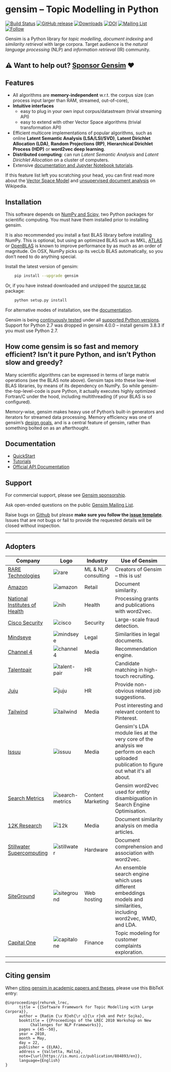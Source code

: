 gensim – Topic Modelling in Python
==================================

<!--
The following image URLs are obfuscated = proxied and cached through
Google because of Github's proxying issues. See:
https://github.com/RaRe-Technologies/gensim/issues/2805
-->

[![Build Status](https://github.com/RaRe-Technologies/gensim/actions/workflows/tests.yml/badge.svg?branch=develop)](https://github.com/RaRe-Technologies/gensim/actions)
[![GitHub release](https://img.shields.io/github/release/rare-technologies/gensim.svg?maxAge=3600)](https://github.com/RaRe-Technologies/gensim/releases)
[![Downloads](https://img.shields.io/pypi/dm/gensim?color=blue)](https://pepy.tech/project/gensim/)
[![DOI](https://zenodo.org/badge/DOI/10.13140/2.1.2393.1847.svg)](https://doi.org/10.13140/2.1.2393.1847)
[![Mailing List](https://img.shields.io/badge/-Mailing%20List-blue.svg)](https://groups.google.com/g/gensim)
[![Follow](https://img.shields.io/twitter/follow/gensim_py.svg?style=social&style=flat&logo=twitter&label=Follow&color=blue)](https://twitter.com/gensim_py)

Gensim is a Python library for *topic modelling*, *document indexing*
and *similarity retrieval* with large corpora. Target audience is the
*natural language processing* (NLP) and *information retrieval* (IR)
community.

## ⚠️  Want to help out? [Sponsor Gensim](https://github.com/sponsors/piskvorky) ❤️


Features
--------

-   All algorithms are **memory-independent** w.r.t. the corpus size
    (can process input larger than RAM, streamed, out-of-core),
-   **Intuitive interfaces**
    -   easy to plug in your own input corpus/datastream (trivial
        streaming API)
    -   easy to extend with other Vector Space algorithms (trivial
        transformation API)
-   Efficient multicore implementations of popular algorithms, such as
    online **Latent Semantic Analysis (LSA/LSI/SVD)**, **Latent
    Dirichlet Allocation (LDA)**, **Random Projections (RP)**,
    **Hierarchical Dirichlet Process (HDP)** or **word2vec deep
    learning**.
-   **Distributed computing**: can run *Latent Semantic Analysis* and
    *Latent Dirichlet Allocation* on a cluster of computers.
-   Extensive [documentation and Jupyter Notebook tutorials].

If this feature list left you scratching your head, you can first read
more about the [Vector Space Model] and [unsupervised document analysis]
on Wikipedia.

Installation
------------

This software depends on [NumPy and Scipy], two Python packages for
scientific computing. You must have them installed prior to installing
gensim.

It is also recommended you install a fast BLAS library before installing
NumPy. This is optional, but using an optimized BLAS such as MKL, [ATLAS] or
[OpenBLAS] is known to improve performance by as much as an order of
magnitude. On OSX, NumPy picks up its vecLib BLAS automatically,
so you don’t need to do anything special.

Install the latest version of gensim:

```bash
    pip install --upgrade gensim
```

Or, if you have instead downloaded and unzipped the [source tar.gz]
package:

```bash
    python setup.py install
```

For alternative modes of installation, see the [documentation].

Gensim is being [continuously tested](https://radimrehurek.com/gensim/#testing) under all
[supported Python versions](https://github.com/RaRe-Technologies/gensim/wiki/Gensim-And-Compatibility).
Support for Python 2.7 was dropped in gensim 4.0.0 – install gensim 3.8.3 if you must use Python 2.7.

How come gensim is so fast and memory efficient? Isn’t it pure Python, and isn’t Python slow and greedy?
--------------------------------------------------------------------------------------------------------

Many scientific algorithms can be expressed in terms of large matrix
operations (see the BLAS note above). Gensim taps into these low-level
BLAS libraries, by means of its dependency on NumPy. So while
gensim-the-top-level-code is pure Python, it actually executes highly
optimized Fortran/C under the hood, including multithreading (if your
BLAS is so configured).

Memory-wise, gensim makes heavy use of Python’s built-in generators and
iterators for streamed data processing. Memory efficiency was one of
gensim’s [design goals], and is a central feature of gensim, rather than
something bolted on as an afterthought.

Documentation
-------------

-   [QuickStart]
-   [Tutorials]
-   [Official API Documentation]

  [QuickStart]: https://radimrehurek.com/gensim/auto_examples/core/run_core_concepts.html
  [Tutorials]: https://radimrehurek.com/gensim/auto_examples/
  [Official Documentation and Walkthrough]: https://radimrehurek.com/gensim/
  [Official API Documentation]: https://radimrehurek.com/gensim/apiref.html

Support
-------

For commercial support, please see [Gensim sponsorship](https://github.com/sponsors/piskvorky).

Ask open-ended questions on the public [Gensim Mailing List](https://groups.google.com/g/gensim).

Raise bugs on [Github](https://github.com/RaRe-Technologies/gensim/blob/develop/CONTRIBUTING.md) but please **make sure you follow the [issue template](https://github.com/RaRe-Technologies/gensim/blob/develop/ISSUE_TEMPLATE.md)**. Issues that are not bugs or fail to provide the requested details will be closed without inspection.


---------

Adopters
--------

| Company | Logo | Industry | Use of Gensim |
|---------|------|----------|---------------|
| [RARE Technologies](https://rare-technologies.com/) | ![rare](docs/src/readme_images/rare.png) | ML & NLP consulting | Creators of Gensim – this is us! |
| [Amazon](https://www.amazon.com/) |  ![amazon](docs/src/readme_images/amazon.png) | Retail |  Document similarity. |
| [National Institutes of Health](https://github.com/NIHOPA/pipeline_word2vec) | ![nih](docs/src/readme_images/nih.png) | Health | Processing grants and publications with word2vec. |
| [Cisco Security](https://www.cisco.com/site/us/en/products/security/index.html) | ![cisco](docs/src/readme_images/cisco.png) | Security |  Large-scale fraud detection. |
| [Mindseye](http://www.mindseyesolutions.com/) | ![mindseye](docs/src/readme_images/mindseye.png) | Legal | Similarities in legal documents. |
| [Channel 4](https://www.channel4.com/) | ![channel4](docs/src/readme_images/channel4.png) | Media | Recommendation engine. |
| [Talentpair](https://talentpair.com) | ![talent-pair](docs/src/readme_images/talent-pair.png) | HR | Candidate matching in high-touch recruiting. |
| [Juju](https://www.juju.com/)  | ![juju](docs/src/readme_images/juju.png) | HR | Provide non-obvious related job suggestions. |
| [Tailwind](https://www.tailwindapp.com/) | ![tailwind](docs/src/readme_images/tailwind.png) | Media | Post interesting and relevant content to Pinterest. |
| [Issuu](https://issuu.com/) | ![issuu](docs/src/readme_images/issuu.png) | Media | Gensim's LDA module lies at the very core of the analysis we perform on each uploaded publication to figure out what it's all about. |
| [Search Metrics](https://www.searchmetrics.com/) | ![search-metrics](docs/src/readme_images/search-metrics.png) | Content Marketing | Gensim word2vec used for entity disambiguation in Search Engine Optimisation. |
| [12K Research](https://12k.com/) | ![12k](docs/src/readme_images/12k.png)| Media |   Document similarity analysis on media articles. |
| [Stillwater Supercomputing](https://www.stillwater-sc.com/) | ![stillwater](docs/src/readme_images/stillwater.png) | Hardware | Document comprehension and association with word2vec. |
| [SiteGround](https://www.siteground.com/) |  ![siteground](docs/src/readme_images/siteground.png) | Web hosting | An ensemble search engine which uses different embeddings models and similarities, including word2vec, WMD, and LDA. |
| [Capital One](https://www.capitalone.com/) | ![capitalone](docs/src/readme_images/capitalone.png) | Finance | Topic modeling for customer complaints exploration. |

-------

Citing gensim
------------

When [citing gensim in academic papers and theses], please use this
BibTeX entry:

    @inproceedings{rehurek_lrec,
          title = {{Software Framework for Topic Modelling with Large Corpora}},
          author = {Radim {\v R}eh{\r u}{\v r}ek and Petr Sojka},
          booktitle = {{Proceedings of the LREC 2010 Workshop on New
               Challenges for NLP Frameworks}},
          pages = {45--50},
          year = 2010,
          month = May,
          day = 22,
          publisher = {ELRA},
          address = {Valletta, Malta},
          note={\url{https://is.muni.cz/publication/884893/en}},
          language={English}
    }

  [citing gensim in academic papers and theses]: https://scholar.google.com/citations?view_op=view_citation&hl=en&user=9vG_kV0AAAAJ&citation_for_view=9vG_kV0AAAAJ:NaGl4SEjCO4C

  [design goals]: https://radimrehurek.com/gensim/intro.html#design-principles
  [RaRe Technologies]: https://rare-technologies.com/wp-content/uploads/2016/02/rare_image_only.png%20=10x20
  [rare\_tech]: //rare-technologies.com
  [Talentpair]: https://avatars3.githubusercontent.com/u/8418395?v=3&s=100
  [citing gensim in academic papers and theses]: https://scholar.google.cz/citations?view_op=view_citation&hl=en&user=9vG_kV0AAAAJ&citation_for_view=9vG_kV0AAAAJ:u-x6o8ySG0sC

  [documentation and Jupyter Notebook tutorials]: https://github.com/RaRe-Technologies/gensim/#documentation
  [Vector Space Model]: https://en.wikipedia.org/wiki/Vector_space_model
  [unsupervised document analysis]: https://en.wikipedia.org/wiki/Latent_semantic_indexing
  [NumPy and Scipy]: https://scipy.org/install/
  [ATLAS]: https://math-atlas.sourceforge.net/
  [OpenBLAS]: https://xianyi.github.io/OpenBLAS/
  [source tar.gz]: https://pypi.org/project/gensim/
  [documentation]: https://radimrehurek.com/gensim/#install
